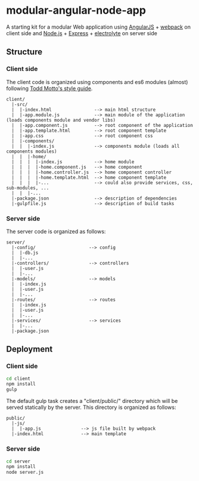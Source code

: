 # modular-angular-node-app
A starting kit for a modular Web application using [AngularJS](https://angularjs.org/) + [webpack](http://webpack.github.io/) on client side and [Node.js](https://nodejs.org/) + [Express](http://expressjs.com/) + [electrolyte](https://github.com/jaredhanson/electrolyte) on server side

Structure
---------

### Client side

The client code is organized using components and es6 modules (almost) following [Todd Motto's style guide](https://github.com/toddmotto/angular-styleguide).

```
client/
  |-src/
  |  |-index.html                --> main html structure
  |  |-app.module.js             --> main module of the application (loads components module and vendor libs)
  |  |-app.component.js          --> root component of the application
  |  |-app.template.html         --> root component template
  |  |-app.css                   --> root component css
  |  |-components/
  |  |  |-index.js               --> components module (loads all components modules)
  |  |  |-home/
  |  |  |  |-index.js            --> home module
  |  |  |  |-home.component.js   --> home component
  |  |  |  |-home.controller.js  --> home component controller
  |  |  |  |-home.template.html  --> home component template
  |  |  |  |-...                 --> could also provide services, css, sub-modules, ...
  |  |  |-...
  |-package.json                 --> description of dependencies
  |-gulpfile.js                  --> description of build tasks
```

### Server side

The server code is organized as follows:

```
server/
  |-config/                    --> config
  |  |-db.js
  |  |-...
  |-controllers/               --> controllers
  |  |-user.js
  |  |-...
  |-models/                    --> models
  |  |-index.js
  |  |-user.js
  |  |-...
  |-routes/                    --> routes
  |  |-index.js
  |  |-user.js
  |  |-...
  |-services/                  --> services
  |  |-...
  |-package.json
```

Deployment
----------

### Client side

```sh
cd client
npm install
gulp
```

The default gulp task creates a "client/public/" directory which will be served statically by the server.
This directory is organized as follows:
```
public/
  |-js/
  |  |-app.js               --> js file built by webpack
  |-index.html              --> main template
```

### Server side

```sh
cd server
npm install
node server.js
```
